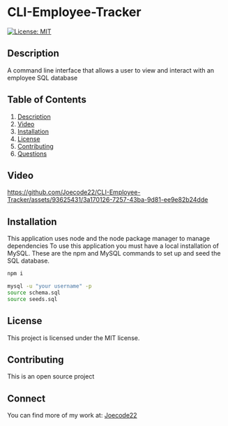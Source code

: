 # CLI-Employee-Tracker

[![License: MIT](https://img.shields.io/badge/License-MIT-yellow.svg)](https://opensource.org/licenses/MIT)

## Description

  A command line interface that allows a user to view and interact with an employee SQL database
  
## Table of Contents

1. [Description](#description)
3. [Video](#Video)
4. [Installation](#installation)
5. [License](#license)
6. [Contributing](#contributing)
7. [Questions](#questions)

## Video

https://github.com/Joecode22/CLI-Employee-Tracker/assets/93625431/3a170126-7257-43ba-9d81-ee9e82b24dde

## Installation

This application uses node and the node package manager to manage dependencies
To use this application you must have a local installation of MySQL.
These are the npm and MySQL commands to set up and seed the SQL database.

```bash
npm i

mysql -u "your username" -p
source schema.sql
source seeds.sql
```

## License

This project is licensed under the MIT license.

## Contributing

This is an open source project

## Connect

You can find more of my work at: [Joecode22](https://github.com/joecode22)

